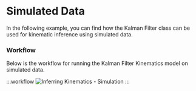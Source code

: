# Simulated Data

In the following example, you can find how the Kalman Filter class can be used for kinematic inference using simulated data.

### Workflow

Below is the workflow for running the Kalman Filter Kinematics model on simulated data.

:::workflow
![Inferring Kinematics - Simulation](Simulation.bonsai)
:::
